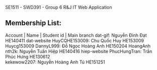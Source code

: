 SE1511 - SWD391 - Group 6
R&J IT Web Application

Membership List:
--------------------------------------------------
Account         | Name               | Student id   | Main branch
dat-gif:          Nguyễn Đình Đạt      HE140411       dat-website
HuyCQHE153009:    Chu Quốc Huy         HE153009       Huycg153009
DannyL999:        Đỗ Ngọc Hoàng Anh    HE150204       HoangAnh
nth2k:            Nguyễn Tuấn Hiệp     HE140416       hiep-website
PhucHungTran:     Trần Phúc Hưng       HE130612       
kekewow2207:      Nguyễn Hoàng Anh Tú  HE151251
